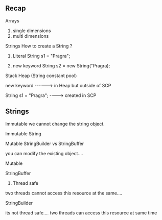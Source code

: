 ## Recap 

Arrays 
1. single dimensions
2. multi dimensions

Strings 
How to create a String ?

1. Literal 
String s1  = "Pragra";

2. new keyword
String s2 = new String("Pragra);



Stack        Heap (String constant pool)


new keyword ------> in Heap but outside of SCP 

String s1 = "Pragra"; ----> created in SCP 


## Strings

Immutable 
we cannot change the string object. 


Immutable 
String     

Mutable 
StringBuilder vs StringBuffer

you can modify the existing object....



Mutable 

StringBuffer 
1. Thread safe 

two threads cannot access this resource at the same....

StringBuilder

its not thread safe....
two threads can access this resource at same time


















